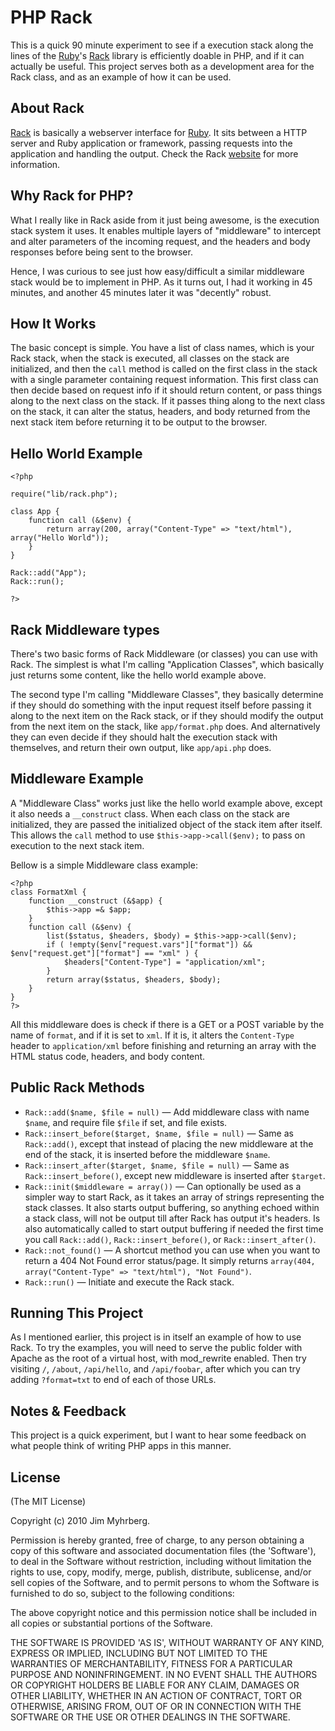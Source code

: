 # PHP Rack

This is a quick 90 minute experiment to see if a execution stack along the lines of the [Ruby][ruby]'s [Rack][rack] library is efficiently doable in PHP, and if it can actually be useful. This project serves both as a development area for the Rack class, and as an example of how it can be used.


## About Rack

[Rack][rack] is basically a webserver interface for [Ruby][ruby]. It sits between a HTTP server and Ruby application or framework, passing requests into the application and handling the output. Check the Rack [website][rack] for more information.


## Why Rack for PHP?

What I really like in Rack aside from it just being awesome, is the execution stack system it uses. It enables multiple layers of "middleware" to intercept and alter parameters of the incoming request, and the headers and body responses before being sent to the browser.

Hence, I was curious to see just how easy/difficult a similar middleware stack would be to implement in PHP. As it turns out, I had it working in 45 minutes, and another 45 minutes later it was "decently" robust.


## How It Works

The basic concept is simple. You have a list of class names, which is your Rack stack, when the stack is executed, all classes on the stack are initialized, and then the `call` method is called on the first class in the stack with a single parameter containing request information. This first class can then decide based on request info if it should return content, or pass things along to the next class on the stack. If it passes thing along to the next class on the stack, it can alter the status, headers, and body returned from the next stack item before returning it to be output to the browser.


## Hello World Example

    <?php
    
    require("lib/rack.php");
    
    class App {
    	function call (&$env) {
            return array(200, array("Content-Type" => "text/html"), array("Hello World"));
    	}
    }
    
    Rack::add("App");
    Rack::run();
    
    ?>


## Rack Middleware types

There's two basic forms of Rack Middleware (or classes) you can use with Rack. The simplest is what I'm calling "Application Classes", which basically just returns some content, like the hello world example above.

The second type I'm calling "Middleware Classes", they basically determine if they should do something with the input request itself before passing it along to the next item on the Rack stack, or if they should modify the output from the next item on the stack, like `app/format.php` does. And alternatively they can even decide if they should halt the execution stack with themselves, and return their own output, like `app/api.php` does.


## Middleware Example

A "Middleware Class" works just like the hello world example above, except it also needs a `__construct` class. When each class on the stack are initialized, they are passed the initialized object of the stack item after itself. This allows the `call` method to use `$this->app->call($env);` to pass on execution to the next stack item.

Bellow is a simple Middleware class example:

    <?php
    class FormatXml {
    	function __construct (&$app) {
    		$this->app =& $app;
    	}
    	function call (&$env) {
    		list($status, $headers, $body) = $this->app->call($env);
			if ( !empty($env["request.vars"]["format"]) && $env["request.get"]["format"] == "xml" ) {
				$headers["Content-Type"] = "application/xml";
			}
    		return array($status, $headers, $body);
    	}
    }
    ?>

All this middleware does is check if there is a GET or a POST variable by the name of `format`, and if it is set to `xml`. If it is, it alters the `Content-Type` header to `application/xml` before finishing and returning an array with the HTML status code, headers, and body content.


## Public Rack Methods

* `Rack::add($name, $file = null)` — Add middleware class with name `$name`, and require file `$file` if set, and file exists.
* `Rack::insert_before($target, $name, $file = null)` — Same as `Rack::add()`, except that instead of placing the new middleware at the end of the stack, it is inserted before the middleware `$name`.
* `Rack::insert_after($target, $name, $file = null)` — Same as `Rack::insert_before()`, except new middleware is inserted after `$target`.
* `Rack::init($middleware = array())` — Can optionally be used as a simpler way to start Rack, as it takes an array of strings representing the stack classes. It also starts output buffering, so anything echoed within a stack class, will not be output till after Rack has output it's headers. Is also automatically called to start output buffering if needed the first time you call `Rack::add()`, `Rack::insert_before()`, or `Rack::insert_after()`.
* `Rack::not_found()` — A shortcut method you can use when you want to return a 404 Not Found error status/page. It simply returns `array(404, array("Content-Type" => "text/html"), "Not Found")`.
* `Rack::run()` — Initiate and execute the Rack stack.


## Running This Project

As I mentioned earlier, this project is in itself an example of how to use Rack. To try the examples, you will need to serve the public folder with Apache as the root of a virtual host, with mod_rewrite enabled. Then try visiting `/`, `/about`, `/api/hello`, and `/api/foobar`, after which you can try adding `?format=txt` to end of each of those URLs.


## Notes & Feedback

This project is a quick experiment, but I want to hear some feedback on what people think of writing PHP apps in this manner.


## License

(The MIT License)

Copyright (c) 2010 Jim Myhrberg.

Permission is hereby granted, free of charge, to any person obtaining
a copy of this software and associated documentation files (the
'Software'), to deal in the Software without restriction, including
without limitation the rights to use, copy, modify, merge, publish,
distribute, sublicense, and/or sell copies of the Software, and to
permit persons to whom the Software is furnished to do so, subject to
the following conditions:

The above copyright notice and this permission notice shall be
included in all copies or substantial portions of the Software.

THE SOFTWARE IS PROVIDED 'AS IS', WITHOUT WARRANTY OF ANY KIND,
EXPRESS OR IMPLIED, INCLUDING BUT NOT LIMITED TO THE WARRANTIES OF
MERCHANTABILITY, FITNESS FOR A PARTICULAR PURPOSE AND NONINFRINGEMENT.
IN NO EVENT SHALL THE AUTHORS OR COPYRIGHT HOLDERS BE LIABLE FOR ANY
CLAIM, DAMAGES OR OTHER LIABILITY, WHETHER IN AN ACTION OF CONTRACT,
TORT OR OTHERWISE, ARISING FROM, OUT OF OR IN CONNECTION WITH THE
SOFTWARE OR THE USE OR OTHER DEALINGS IN THE SOFTWARE.




[rack]: http://rack.rubyforge.org/
[ruby]: http://www.ruby-lang.org/